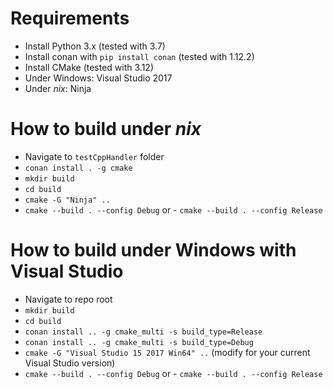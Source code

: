 Requirements
==============
- Install Python 3.x (tested with 3.7)
- Install conan with `pip install conan` (tested with 1.12.2)
- Install CMake (tested with 3.12)
- Under Windows: Visual Studio 2017
- Under *nix*: Ninja

How to build under *nix*
===============================
- Navigate to `testCppHandler` folder
- `conan install . -g cmake`
- `mkdir build`
- `cd build`
- `cmake -G "Ninja" ..`
- `cmake --build . --config Debug` or - `cmake --build . --config Release`

How to build under Windows with Visual Studio
==============================================
- Navigate to repo root
- `mkdir build`
- `cd build`
- `conan install .. -g cmake_multi -s build_type=Release`
- `conan install .. -g cmake_multi -s build_type=Debug`
- `cmake -G "Visual Studio 15 2017 Win64" ..`  (modify for your current Visual Studio version)
- `cmake --build . --config Debug` or - `cmake --build . --config Release`






